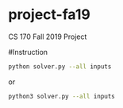 # project-fa19
CS 170 Fall 2019 Project

#Instruction
```bash
python solver.py --all inputs
```
or
```bash
python3 solver.py --all inputs
```
